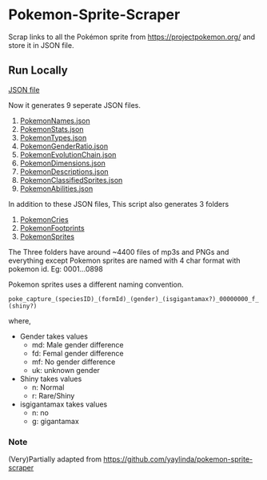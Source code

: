 # Pokemon-Sprite-Scraper

Scrap links to all the Pokémon sprite from https://projectpokemon.org/ and store it in JSON file.

## Run Locally

[JSON file](https://github.com/ABSanthosh/Gastly/blob/master/src/Assets/FromOldJson.json)

Now it generates 9 seperate JSON files.
1) [PokemonNames.json](https://github.com/Gastly-dex/PokedexData/blob/main/PokemonNames.json)
2) [PokemonStats.json](https://github.com/Gastly-dex/PokedexData/blob/main/PokemonStats.json)
3) [PokemonTypes.json](https://github.com/Gastly-dex/PokedexData/blob/main/PokemonTypes.json)
4) [PokemonGenderRatio.json](https://github.com/Gastly-dex/PokedexData/blob/main/PokemonGenderRatio.json)
5) [PokemonEvolutionChain.json](https://github.com/Gastly-dex/PokedexData/blob/main/PokemonEvolutionChain.json)
6) [PokemonDimensions.json](https://github.com/Gastly-dex/PokedexData/blob/main/PokemonDimensions.json)
7) [PokemonDescriptions.json](https://github.com/Gastly-dex/PokedexData/blob/main/PokemonDescriptions.json)
8) [PokemonClassifiedSprites.json](https://github.com/Gastly-dex/PokedexData/blob/main/PokemonClassifiedSprites.json)
9) [PokemonAbilities.json](https://github.com/Gastly-dex/PokedexData/blob/main/PokemonAbilities.json)

In addition to these JSON files, This script also generates 3 folders
1) [PokemonCries](https://github.com/Gastly-dex/PokedexData/tree/main/PokemonCries)
2) [PokemonFootprints](https://github.com/Gastly-dex/PokedexData/tree/main/PokemonFootprints)
3) [PokemonSprites](https://github.com/Gastly-dex/PokedexData/tree/main/PokemonSprites)

The Three folders have around ~4400 files of mp3s and PNGs and everything except Pokemon sprites are named with 4 char format with pokemon id.
Eg: 0001...0898

Pokemon sprites uses a different naming convention.

`poke_capture_(speciesID)_(formId)_(gender)_(isgigantamax?)_00000000_f_(shiny?)`

where,
 - Gender takes values
    - md: Male gender difference
    - fd: Femal gender difference
    - mf: No gender difference
    - uk: unknown gender
 - Shiny takes values
    - n: Normal
    - r: Rare/Shiny
 - isgigantamax takes values
    - n: no
    - g: gigantamax



### Note

(Very)Partially adapted from https://github.com/yaylinda/pokemon-sprite-scraper
